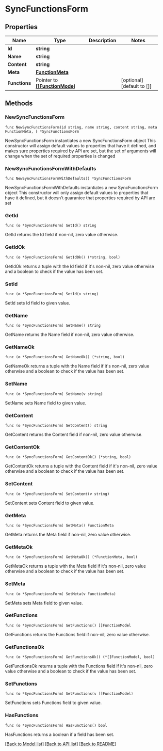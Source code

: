 # SyncFunctionsForm

## Properties

Name | Type | Description | Notes
------------ | ------------- | ------------- | -------------
**Id** | **string** |  | 
**Name** | **string** |  | 
**Content** | **string** |  | 
**Meta** | [**FunctionMeta**](FunctionMeta.md) |  | 
**Functions** | Pointer to [**[]FunctionModel**](FunctionModel.md) |  | [optional] [default to []]

## Methods

### NewSyncFunctionsForm

`func NewSyncFunctionsForm(id string, name string, content string, meta FunctionMeta, ) *SyncFunctionsForm`

NewSyncFunctionsForm instantiates a new SyncFunctionsForm object
This constructor will assign default values to properties that have it defined,
and makes sure properties required by API are set, but the set of arguments
will change when the set of required properties is changed

### NewSyncFunctionsFormWithDefaults

`func NewSyncFunctionsFormWithDefaults() *SyncFunctionsForm`

NewSyncFunctionsFormWithDefaults instantiates a new SyncFunctionsForm object
This constructor will only assign default values to properties that have it defined,
but it doesn't guarantee that properties required by API are set

### GetId

`func (o *SyncFunctionsForm) GetId() string`

GetId returns the Id field if non-nil, zero value otherwise.

### GetIdOk

`func (o *SyncFunctionsForm) GetIdOk() (*string, bool)`

GetIdOk returns a tuple with the Id field if it's non-nil, zero value otherwise
and a boolean to check if the value has been set.

### SetId

`func (o *SyncFunctionsForm) SetId(v string)`

SetId sets Id field to given value.


### GetName

`func (o *SyncFunctionsForm) GetName() string`

GetName returns the Name field if non-nil, zero value otherwise.

### GetNameOk

`func (o *SyncFunctionsForm) GetNameOk() (*string, bool)`

GetNameOk returns a tuple with the Name field if it's non-nil, zero value otherwise
and a boolean to check if the value has been set.

### SetName

`func (o *SyncFunctionsForm) SetName(v string)`

SetName sets Name field to given value.


### GetContent

`func (o *SyncFunctionsForm) GetContent() string`

GetContent returns the Content field if non-nil, zero value otherwise.

### GetContentOk

`func (o *SyncFunctionsForm) GetContentOk() (*string, bool)`

GetContentOk returns a tuple with the Content field if it's non-nil, zero value otherwise
and a boolean to check if the value has been set.

### SetContent

`func (o *SyncFunctionsForm) SetContent(v string)`

SetContent sets Content field to given value.


### GetMeta

`func (o *SyncFunctionsForm) GetMeta() FunctionMeta`

GetMeta returns the Meta field if non-nil, zero value otherwise.

### GetMetaOk

`func (o *SyncFunctionsForm) GetMetaOk() (*FunctionMeta, bool)`

GetMetaOk returns a tuple with the Meta field if it's non-nil, zero value otherwise
and a boolean to check if the value has been set.

### SetMeta

`func (o *SyncFunctionsForm) SetMeta(v FunctionMeta)`

SetMeta sets Meta field to given value.


### GetFunctions

`func (o *SyncFunctionsForm) GetFunctions() []FunctionModel`

GetFunctions returns the Functions field if non-nil, zero value otherwise.

### GetFunctionsOk

`func (o *SyncFunctionsForm) GetFunctionsOk() (*[]FunctionModel, bool)`

GetFunctionsOk returns a tuple with the Functions field if it's non-nil, zero value otherwise
and a boolean to check if the value has been set.

### SetFunctions

`func (o *SyncFunctionsForm) SetFunctions(v []FunctionModel)`

SetFunctions sets Functions field to given value.

### HasFunctions

`func (o *SyncFunctionsForm) HasFunctions() bool`

HasFunctions returns a boolean if a field has been set.


[[Back to Model list]](../README.md#documentation-for-models) [[Back to API list]](../README.md#documentation-for-api-endpoints) [[Back to README]](../README.md)



